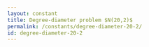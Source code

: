 ```yaml
---
layout: constant
title: Degree-diameter problem $N(20,2)$
permalink: /constants/degree-diameter-20-2/
id: degree-diameter-20-2
---
```

